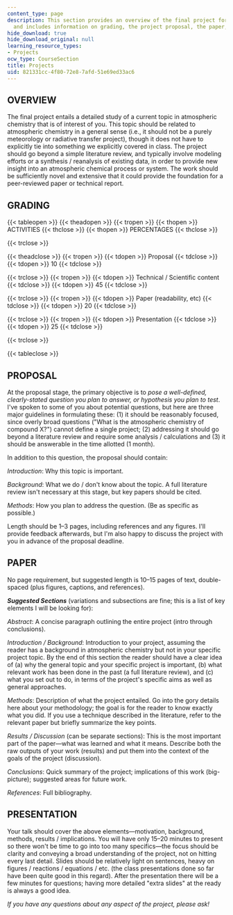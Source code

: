 ```yaml
---
content_type: page
description: This section provides an overview of the final project for the course
  and includes information on grading, the project proposal, the paper, and the presentation.
hide_download: true
hide_download_original: null
learning_resource_types:
- Projects
ocw_type: CourseSection
title: Projects
uid: 821331cc-4f80-72e8-7afd-51e69ed33ac6
---
```


OVERVIEW
--------

The final project entails a detailed study of a current topic in atmospheric chemistry that is of interest of you. This topic should be related to atmospheric chemistry in a general sense (i.e., it should not be a purely meteorology or radiative transfer project), though it does not have to explicitly tie into something we explicitly covered in class. The project should go beyond a simple literature review, and typically involve modeling efforts or a synthesis / reanalysis of existing data, in order to provide new insight into an atmospheric chemical process or system. The work should be sufficiently novel and extensive that it could provide the foundation for a peer-reviewed paper or technical report.

GRADING
-------

{{< tableopen >}}
{{< theadopen >}}
{{< tropen >}}
{{< thopen >}}
ACTIVITIES
{{< thclose >}}
{{< thopen >}}
PERCENTAGES
{{< thclose >}}

{{< trclose >}}

{{< theadclose >}}
{{< tropen >}}
{{< tdopen >}}
Proposal
{{< tdclose >}}
{{< tdopen >}}
10
{{< tdclose >}}

{{< trclose >}}
{{< tropen >}}
{{< tdopen >}}
Technical / Scientific content
{{< tdclose >}}
{{< tdopen >}}
45
{{< tdclose >}}

{{< trclose >}}
{{< tropen >}}
{{< tdopen >}}
Paper (readability, etc)
{{< tdclose >}}
{{< tdopen >}}
20
{{< tdclose >}}

{{< trclose >}}
{{< tropen >}}
{{< tdopen >}}
Presentation
{{< tdclose >}}
{{< tdopen >}}
25
{{< tdclose >}}

{{< trclose >}}

{{< tableclose >}}

PROPOSAL
--------

At the proposal stage, the primary objective is to _pose a well-defined, clearly-stated question you plan to answer, or hypothesis you plan to test_. I've spoken to some of you about potential questions, but here are three major guidelines in formulating these: (1) it should be reasonably focused, since overly broad questions ("What is the atmospheric chemistry of compound X?") cannot define a single project; (2) addressing it should go beyond a literature review and require some analysis / calculations and (3) it should be answerable in the time allotted (1 month).

In addition to this question, the proposal should contain:

_Introduction_: Why this topic is important.

_Background_: What we do / don't know about the topic. A full literature review isn't necessary at this stage, but key papers should be cited.

_Methods_: How you plan to address the question. (Be as specific as possible.)

Length should be 1–3 pages, including references and any figures. I'll provide feedback afterwards, but I'm also happy to discuss the project with you in advance of the proposal deadline.

PAPER
-----

No page requirement, but suggested length is 10–15 pages of text, double-spaced (plus figures, captions, and references).

_**Suggested Sections**_ (variations and subsections are fine; this is a list of key elements I will be looking for):

_Abstract_: A concise paragraph outlining the entire project (intro through conclusions).

_Introduction / Background_: Introduction to your project, assuming the reader has a background in atmospheric chemistry but not in your specific project topic. By the end of this section the reader should have a clear idea of (a) why the general topic and your specific project is important, (b) what relevant work has been done in the past (a full literature review), and (c) what you set out to do, in terms of the project's specific aims as well as general approaches.

_Methods_: Description of what the project entailed. Go into the gory details here about your methodology; the goal is for the reader to know exactly what you did. If you use a technique described in the literature, refer to the relevant paper but briefly summarize the key points.

_Results / Discussion_ (can be separate sections): This is the most important part of the paper—what was learned and what it means. Describe both the raw outputs of your work (results) and put them into the context of the goals of the project (discussion).

_Conclusions_: Quick summary of the project; implications of this work (big-picture); suggested areas for future work.

_References_: Full bibliography.

PRESENTATION
------------

Your talk should cover the above elements—motivation, background, methods, results / implications. You will have only 15–20 minutes to present so there won't be time to go into too many specifics—the focus should be clarity and conveying a broad understanding of the project, not on hitting every last detail. Slides should be relatively light on sentences, heavy on figures / reactions / equations / etc. (the class presentations done so far have been quite good in this regard). After the presentation there will be a few minutes for questions; having more detailed "extra slides" at the ready is always a good idea.

_If you have any questions about any aspect of the project, please ask!_